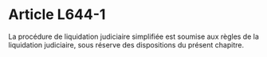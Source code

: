 # Article L644-1

La procédure de liquidation judiciaire simplifiée est soumise aux règles de la liquidation judiciaire, sous réserve des dispositions du présent chapitre.